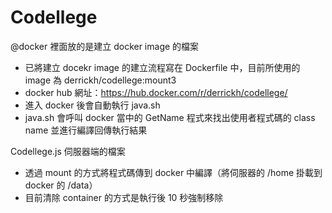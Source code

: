 # Codellege
@docker 
裡面放的是建立 docker image 的檔案

- 已將建立 docekr image 的建立流程寫在 Dockerfile 中，目前所使用的 image 為 derrickh/codellege:mount3
- docker hub 網址：https://hub.docker.com/r/derrickh/codellege/
- 進入 docker 後會自動執行 java.sh
- java.sh 會呼叫 docker 當中的 GetName 程式來找出使用者程式碼的 class name 並進行編譯回傳執行結果


Codellege.js 
伺服器端的檔案

- 透過 mount 的方式將程式碼傳到 docker 中編譯（將伺服器的 /home 掛載到 docker 的 /data）
- 目前清除 container 的方式是執行後 10 秒強制移除
